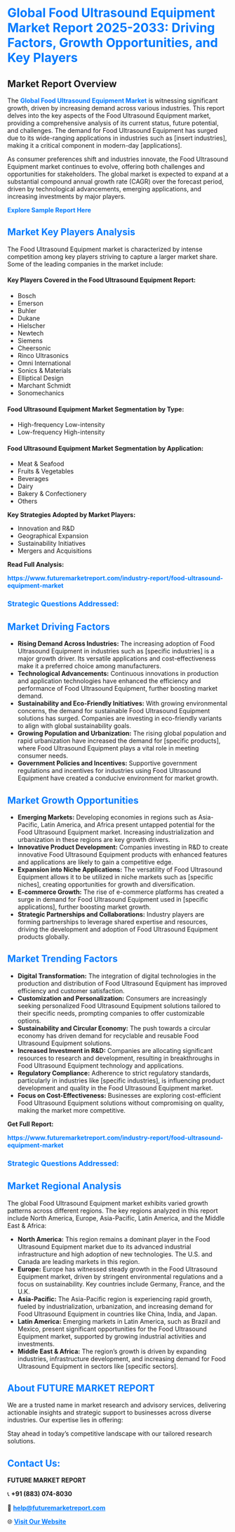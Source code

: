 <h1 style="color: #007BFF;">Global Food Ultrasound Equipment Market Report 2025-2033: Driving Factors, Growth Opportunities, and Key Players</h1>

<section id="overview">
<h2>Market Report Overview</h2>
<p>The <a href="https://www.futuremarketreport.com/industry-report/food-ultrasound-equipment-market" style="color: #007BFF; text-decoration: none;"><strong>Global Food Ultrasound Equipment Market</strong></a> is witnessing significant growth, driven by increasing demand across various industries. This report delves into the key aspects of the Food Ultrasound Equipment market, providing a comprehensive analysis of its current status, future potential, and challenges. The demand for Food Ultrasound Equipment has surged due to its wide-ranging applications in industries such as [insert industries], making it a critical component in modern-day [applications].</p>
<p>As consumer preferences shift and industries innovate, the Food Ultrasound Equipment market continues to evolve, offering both challenges and opportunities for stakeholders. The global market is expected to expand at a substantial compound annual growth rate (CAGR) over the forecast period, driven by technological advancements, emerging applications, and increasing investments by major players.</p>
</section>

<section id="overview">
<p><a href="https://www.futuremarketreport.com/request-sample/reportId=88264" style="color: #007BFF; text-decoration: none;"><strong>Explore Sample Report Here</strong></a></p>
</section>

<section id="key-players">
<h2 style="color: #007BFF;">Market Key Players Analysis</h2>
<p>The Food Ultrasound Equipment market is characterized by intense competition among key players striving to capture a larger market share. Some of the leading companies in the market include:</p>
<h4>Key Players Covered in the Food Ultrasound Equipment Report:</h4>
<ul><li>Bosch</li><li>Emerson</li><li>Buhler</li><li>Dukane</li><li>Hielscher</li><li>Newtech</li><li>Siemens</li><li>Cheersonic</li><li>Rinco Ultrasonics</li><li>Omni International</li><li>Sonics &amp; Materials</li><li>Elliptical Design</li><li>Marchant Schmidt</li><li>Sonomechanics</li></ul>
<h4>Food Ultrasound Equipment Market Segmentation by Type:</h4>
<ul><li>High-frequency Low-intensity</li><li>Low-frequency High-intensity</li></ul>

<h4>Food Ultrasound Equipment Market Segmentation by Application:</h4>
<ul><li>Meat &amp; Seafood</li><li>Fruits &amp; Vegetables</li><li>Beverages</li><li>Dairy</li><li>Bakery &amp; Confectionery</li><li>Others</li></ul>
<p><strong>Key Strategies Adopted by Market Players:</strong></p>
<ul>
<li>Innovation and R&D</li>
<li>Geographical Expansion</li>
<li>Sustainability Initiatives</li>
<li>Mergers and Acquisitions</li>
</ul>
</section>

<section>
<p><strong>Read Full Analysis: </strong></p><a href="https://www.futuremarketreport.com/industry-report/food-ultrasound-equipment-market" style="color: #007BFF; text-decoration: none;"><strong>https://www.futuremarketreport.com/industry-report/food-ultrasound-equipment-market</strong></a>
<h3 style="color: #007BFF;">Strategic Questions Addressed:</h3>
</section>

<section id="driving-factors">
<h2 style="color: #007BFF;">Market Driving Factors</h2>
<ul>
<li><strong>Rising Demand Across Industries:</strong> The increasing adoption of Food Ultrasound Equipment in industries such as [specific industries] is a major growth driver. Its versatile applications and cost-effectiveness make it a preferred choice among manufacturers.</li>
<li><strong>Technological Advancements:</strong> Continuous innovations in production and application technologies have enhanced the efficiency and performance of Food Ultrasound Equipment, further boosting market demand.</li>
<li><strong>Sustainability and Eco-Friendly Initiatives:</strong> With growing environmental concerns, the demand for sustainable Food Ultrasound Equipment solutions has surged. Companies are investing in eco-friendly variants to align with global sustainability goals.</li>
<li><strong>Growing Population and Urbanization:</strong> The rising global population and rapid urbanization have increased the demand for [specific products], where Food Ultrasound Equipment plays a vital role in meeting consumer needs.</li>
<li><strong>Government Policies and Incentives:</strong> Supportive government regulations and incentives for industries using Food Ultrasound Equipment have created a conducive environment for market growth.</li>
</ul>
</section>

<section id="growth-opportunities">
<h2 style="color: #007BFF;">Market Growth Opportunities</h2>
<ul>
<li><strong>Emerging Markets:</strong> Developing economies in regions such as Asia-Pacific, Latin America, and Africa present untapped potential for the Food Ultrasound Equipment market. Increasing industrialization and urbanization in these regions are key growth drivers.</li>
<li><strong>Innovative Product Development:</strong> Companies investing in R&D to create innovative Food Ultrasound Equipment products with enhanced features and applications are likely to gain a competitive edge.</li>
<li><strong>Expansion into Niche Applications:</strong> The versatility of Food Ultrasound Equipment allows it to be utilized in niche markets such as [specific niches], creating opportunities for growth and diversification.</li>
<li><strong>E-commerce Growth:</strong> The rise of e-commerce platforms has created a surge in demand for Food Ultrasound Equipment used in [specific applications], further boosting market growth.</li>
<li><strong>Strategic Partnerships and Collaborations:</strong> Industry players are forming partnerships to leverage shared expertise and resources, driving the development and adoption of Food Ultrasound Equipment products globally.</li>
</ul>
</section>

<section id="trending-factors">
<h2 style="color: #007BFF;">Market Trending Factors</h2>
<ul>
<li><strong>Digital Transformation:</strong> The integration of digital technologies in the production and distribution of Food Ultrasound Equipment has improved efficiency and customer satisfaction.</li>
<li><strong>Customization and Personalization:</strong> Consumers are increasingly seeking personalized Food Ultrasound Equipment solutions tailored to their specific needs, prompting companies to offer customizable options.</li>
<li><strong>Sustainability and Circular Economy:</strong> The push towards a circular economy has driven demand for recyclable and reusable Food Ultrasound Equipment solutions.</li>
<li><strong>Increased Investment in R&D:</strong> Companies are allocating significant resources to research and development, resulting in breakthroughs in Food Ultrasound Equipment technology and applications.</li>
<li><strong>Regulatory Compliance:</strong> Adherence to strict regulatory standards, particularly in industries like [specific industries], is influencing product development and quality in the Food Ultrasound Equipment market.</li>
<li><strong>Focus on Cost-Effectiveness:</strong> Businesses are exploring cost-efficient Food Ultrasound Equipment solutions without compromising on quality, making the market more competitive.</li>
</ul>
</section>

<section>
<p><strong>Get Full Report: </strong></p><a href="https://www.futuremarketreport.com/industry-report/food-ultrasound-equipment-market" style="color: #007BFF; text-decoration: none;"><strong>https://www.futuremarketreport.com/industry-report/food-ultrasound-equipment-market</strong></a>
<h3 style="color: #007BFF;">Strategic Questions Addressed:</h3>
</section>


<section id="regional-analysis">
<h2 style="color: #007BFF;">Market Regional Analysis</h2>
<p>The global Food Ultrasound Equipment market exhibits varied growth patterns across different regions. The key regions analyzed in this report include North America, Europe, Asia-Pacific, Latin America, and the Middle East & Africa:</p>
<ul>
<li><strong>North America:</strong> This region remains a dominant player in the Food Ultrasound Equipment market due to its advanced industrial infrastructure and high adoption of new technologies. The U.S. and Canada are leading markets in this region.</li>
<li><strong>Europe:</strong> Europe has witnessed steady growth in the Food Ultrasound Equipment market, driven by stringent environmental regulations and a focus on sustainability. Key countries include Germany, France, and the U.K.</li>
<li><strong>Asia-Pacific:</strong> The Asia-Pacific region is experiencing rapid growth, fueled by industrialization, urbanization, and increasing demand for Food Ultrasound Equipment in countries like China, India, and Japan.</li>
<li><strong>Latin America:</strong> Emerging markets in Latin America, such as Brazil and Mexico, present significant opportunities for the Food Ultrasound Equipment market, supported by growing industrial activities and investments.</li>
<li><strong>Middle East & Africa:</strong> The region’s growth is driven by expanding industries, infrastructure development, and increasing demand for Food Ultrasound Equipment in sectors like [specific sectors].</li>
</ul>
</section>

<footer>
<h2 style="color: #007BFF;">About FUTURE MARKET REPORT</h2>
<p>We are a trusted name in market research and advisory services, delivering actionable insights and strategic support to businesses across diverse industries. Our expertise lies in offering:</p>

<p>Stay ahead in today’s competitive landscape with our tailored research solutions.</p>

<h2 style="color: #007BFF;">Contact Us:</h2>
<p><strong>FUTURE MARKET REPORT</strong></p>
<p>📞 <strong>+91 (883) 074-8030</strong></p>
<p>📧 <strong><a href="mailto:help@futuremarketreport.com" style="color: #007BFF;">help@futuremarketreport.com</a></strong></p>
<p>🌐 <strong><a href="https://www.futuremarketreport.com/" style="color: #007BFF;">Visit Our Website</a></strong></p>
</footer>